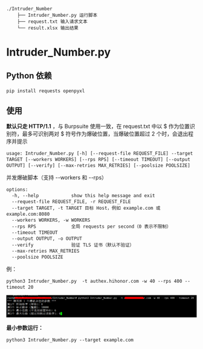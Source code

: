```txt
./Intruder_Number
	├── Intruder_Number.py 运行脚本
	├── request.txt 输入请求文本
	└── result.xlsx 输出结果
```

# Intruder_Number.py

## Python 依赖

```shell
pip install requests openpyxl
```

## 使用

 **默认只走 HTTP/1.1** ，与 Burpsuite 使用一致，在 request.txt 中以 $ 作为位置识别符，最多可识别两对 $ 符号作为爆破位置，当爆破位置超过 2 个时，会退出程序并提示

```shell
usage: Intruder_Number.py [-h] [--request-file REQUEST_FILE] --target TARGET [--workers WORKERS] [--rps RPS] [--timeout TIMEOUT] [--output OUTPUT] [--verify] [--max-retries MAX_RETRIES] [--poolsize POOLSIZE]
```

并发爆破脚本（支持 --workers 和 --rps）

```shell
options:
  -h, --help            show this help message and exit
  --request-file REQUEST_FILE, -r REQUEST_FILE
  --target TARGET, -t TARGET 目标 Host，例如 example.com 或 example.com:8080
  --workers WORKERS, -w WORKERS
  --rps RPS             全局 requests per second（0 表示不限制）
  --timeout TIMEOUT
  --output OUTPUT, -o OUTPUT
  --verify              验证 TLS 证书（默认不验证）
  --max-retries MAX_RETRIES
  --poolsize POOLSIZE
```

例：

```shell
python3 Intruder_Number.py  -t authex.hihonor.com -w 40 --rps 400 --timeout 20
```

![image-20251005163154052](README.assets/image-20251005163154052.png)

**最小参数运行：**

```shell
python3 Intruder_Number.py --target example.com
```

